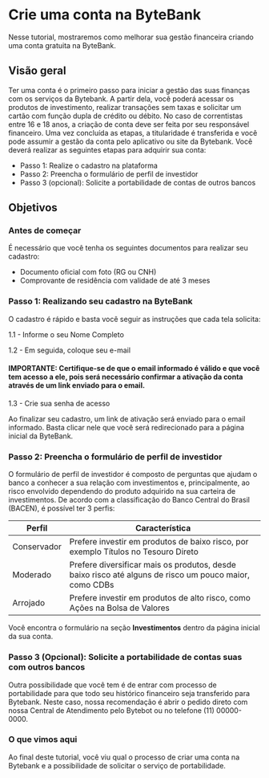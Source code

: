 # Crie uma conta na ByteBank
Nesse tutorial, mostraremos como melhorar sua gestão financeira criando uma conta gratuita na ByteBank.
## Visão geral
Ter uma conta é o primeiro passo para iniciar a gestão das suas finanças com os serviços da Bytebank. A partir dela, você poderá acessar os produtos de investimento, realizar transações sem taxas e solicitar um cartão com função dupla de crédito ou débito.
No caso de correntistas entre 16 e 18 anos, a criação de conta deve ser feita por seu responsável financeiro. Uma vez concluída as etapas, a titularidade é transferida e você pode assumir a gestão da conta pelo aplicativo ou site da Bytebank.
Você deverá realizar as seguintes etapas para adquirir sua conta:
- Passo 1: Realize o cadastro na plataforma
- Passo 2: Preencha o formulário de perfil de investidor
- Passo 3 (opcional): Solicite a portabilidade de contas de outros bancos
## Objetivos
### Antes de começar
É necessário que você tenha os seguintes documentos para realizar seu cadastro:
- Documento oficial com foto (RG ou CNH)
- Comprovante de residência com validade de até 3 meses
### Passo 1: Realizando seu cadastro na ByteBank
O cadastro é rápido e basta você seguir as instruções que cada tela solicita:

1.1 - Informe o seu Nome Completo

1.2 - Em seguida, coloque seu e-mail

#### IMPORTANTE: Certifique-se de que o email informado é válido e que você tem acesso a ele, pois será necessário confirmar a ativação da conta através de um link enviado para o email.

1.3 - Crie sua senha de acesso

Ao finalizar seu cadastro, um link de ativação será enviado para o email informado. Basta clicar nele que você será redirecionado para a página inicial da ByteBank.

### Passo 2: Preencha o formulário de perfil de investidor 

O formulário de perfil de investidor é composto de perguntas que ajudam o banco a conhecer a sua relação com investimentos e, principalmente, ao risco envolvido dependendo do produto adquirido na sua carteira de investimentos. De acordo com a classificação do Banco Central do Brasil (BACEN), é possível ter 3 perfis:

| Perfil | Característica |
|-----------------------------------------------------------------------------------------------------------------|------------------------------------------------------------------------------------------------------------------------------------------------------------------------------------------------------------------------------------------------------------------------------------------------------------------------------------|
| Conservador | Prefere investir em produtos de baixo risco, por exemplo Títulos no Tesouro Direto |
| Moderado | Prefere diversificar mais os produtos, desde baixo risco até alguns de risco um pouco maior, como CDBs |
| Arrojado | Prefere investir em produtos de alto risco, como Ações na Bolsa de Valores | 

Você encontra o formulário na seção **Investimentos** dentro da página inicial da sua conta. 

### Passo 3 (Opcional): Solicite a portabilidade de contas suas com outros bancos

Outra possibilidade que você tem é de entrar com processo de portabilidade para que todo seu histórico financeiro seja transferido para Bytebank. Neste caso, nossa recomendação é abrir o pedido direto com nossa Central de Atendimento pelo Bytebot ou no telefone (11) 00000-0000. 


### O que vimos aqui 

Ao final deste tutorial, você viu qual o processo de criar uma conta na Bytebank e a possibilidade de solicitar o serviço de portabilidade.
